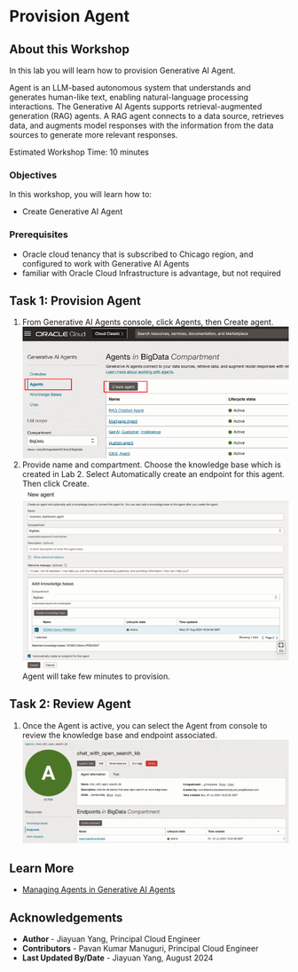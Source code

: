 # Provision Agent

## About this Workshop

In this lab you will learn how to provision Generative AI Agent.

Agent is an LLM-based autonomous system that understands and generates human-like text, enabling natural-language processing interactions. 
The Generative AI Agents supports retrieval-augmented generation (RAG) agents. 
A RAG agent connects to a data source, retrieves data, and augments model responses with the information from the data sources to generate more relevant responses. 

Estimated Workshop Time: 10 minutes


### Objectives

In this workshop, you will learn how to:
* Create Generative AI Agent


### Prerequisites

* Oracle cloud tenancy that is subscribed to Chicago region, and configured to work with Generative AI Agents
* familiar with Oracle Cloud Infrastructure is advantage, but not required


## Task 1: Provision Agent
1. From Generative AI Agents console, click Agents, then Create agent.
![agent_console](./images/agent_console.png )
2. Provide name and compartment. Choose the knowledge base which is created in Lab 2. Select Automatically create an endpoint for this agent. Then click Create.
![create_agent](./images/create_agent.png )
   Agent will take few minutes to provision.


## Task 2: Review Agent
1. Once the Agent is active, you can select the Agent from console to review the knowledge base and endpoint associated.
![agent](./images/agent_page.png )


## Learn More

* [Managing Agents in Generative AI Agents](https://docs.public.oneportal.content.oci.oraclecloud.com/en-us/iaas/Content/generative-ai-agents/ai-agents.htm)


## Acknowledgements
* **Author** - Jiayuan Yang, Principal Cloud Engineer 
* **Contributors** -  Pavan Kumar Manuguri, Principal Cloud Engineer
* **Last Updated By/Date** - Jiayuan Yang, August 2024
